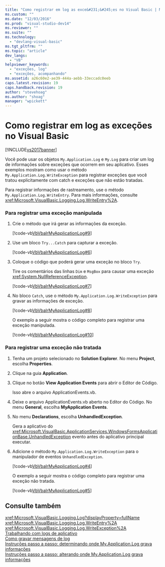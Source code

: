 ```yaml
---
title: "Como registrar em log as exce&#231;&#245;es no Visual Basic | Microsoft Docs"
ms.custom: ""
ms.date: "12/03/2016"
ms.prod: "visual-studio-dev14"
ms.reviewer: ""
ms.suite: ""
ms.technology: 
  - "devlang-visual-basic"
ms.tgt_pltfrm: ""
ms.topic: "article"
dev_langs: 
  - "VB"
helpviewer_keywords: 
  - "exceções, log"
  - "exceções, acompanhando"
ms.assetid: a26c60e2-ae39-444a-aebb-33eccadc0eeb
caps.latest.revision: 19
caps.handback.revision: 19
author: "stevehoag"
ms.author: "shoag"
manager: "wpickett"
---
```

# Como registrar em log as exce&#231;&#245;es no Visual Basic
[!INCLUDE[vs2017banner](../../../../csharp/includes/vs2017banner.md)]

Você pode usar os objetos `My.Application.Log` e `My.Log` para criar um log de informações sobre exceções que ocorrem em seu aplicativo.  Esses exemplos mostram como usar o método `My.Application.Log.WriteException` para registrar exceções que você tratou explicitamente com catch e exceções que não estão tratadas.  
  
 Para registrar informações de rastreamento, use o método `My.Application.Log.WriteEntry`.  Para mais informações, consulte <xref:Microsoft.VisualBasic.Logging.Log.WriteEntry%2A>.  
  
### Para registrar uma exceção manipulada  
  
1.  Crie o método que irá gerar as informações da exceção.  
  
     [!code-vb[VbVbalrMyApplicationLog#9](../../../../visual-basic/developing-apps/programming/log-info/codesnippet/VisualBasic/how-to-log-exceptions_1.vb)]  
  
2.  Use um bloco `Try...Catch` para capturar a exceção.  
  
     [!code-vb[VbVbalrMyApplicationLog#6](../../../../visual-basic/developing-apps/programming/log-info/codesnippet/VisualBasic/how-to-log-exceptions_2.vb)]  
  
3.  Coloque o código que poderá gerar uma exceção no bloco `Try`.  
  
     Tire os comentários das linhas `Dim` e `MsgBox` para causar uma exceção <xref:System.NullReferenceException>.  
  
     [!code-vb[VbVbalrMyApplicationLog#7](../../../../visual-basic/developing-apps/programming/log-info/codesnippet/VisualBasic/how-to-log-exceptions_3.vb)]  
  
4.  No bloco `Catch`, use o método `My.Application.Log.WriteException` para gravar as informações de exceção.  
  
     [!code-vb[VbVbalrMyApplicationLog#8](../../../../visual-basic/developing-apps/programming/log-info/codesnippet/VisualBasic/how-to-log-exceptions_4.vb)]  
  
     O exemplo a seguir mostra o código completo para registrar uma exceção manipulada.  
  
     [!code-vb[VbVbalrMyApplicationLog#10](../../../../visual-basic/developing-apps/programming/log-info/codesnippet/VisualBasic/how-to-log-exceptions_5.vb)]  
  
### Para registrar uma exceção não tratada  
  
1.  Tenha um projeto selecionado no **Solution Explorer**.  No menu **Project**, escolha **Properties**.  
  
2.  Clique na guia **Application**.  
  
3.  Clique no botão **View Application Events** para abrir o Editor de Código.  
  
     Isso abre o arquivo ApplicationEvents.vb.  
  
4.  Deixe o arquivo ApplicationEvents.vb aberto no Editor do Código.  No menu **General**, escolha **MyApplication Events**.  
  
5.  No menu **Declarations**, escolha **UnhandledException**.  
  
     Gera a aplicativo do <xref:Microsoft.VisualBasic.ApplicationServices.WindowsFormsApplicationBase.UnhandledException> evento antes do aplicativo principal executar.  
  
6.  Adicione o método `My.Application.Log.WriteException` para o manipulador de eventos `UnhandledException`.  
  
     [!code-vb[VbVbalrMyApplicationLog#4](../../../../visual-basic/developing-apps/programming/log-info/codesnippet/VisualBasic/how-to-log-exceptions_6.vb)]  
  
     O exemplo a seguir mostra o código completo para registrar uma exceção não tratada.  
  
     [!code-vb[VbVbalrMyApplicationLog#5](../../../../visual-basic/developing-apps/programming/log-info/codesnippet/VisualBasic/how-to-log-exceptions_7.vb)]  
  
## Consulte também  
 <xref:Microsoft.VisualBasic.Logging.Log?displayProperty=fullName>   
 <xref:Microsoft.VisualBasic.Logging.Log.WriteEntry%2A>   
 <xref:Microsoft.VisualBasic.Logging.Log.WriteException%2A>   
 [Trabalhando com logs de aplicativo](../../../../visual-basic/developing-apps/programming/log-info/working-with-application-logs.md)   
 [Como gravar mensagens de log](../../../../visual-basic/developing-apps/programming/log-info/how-to-write-log-messages.md)   
 [Instruções passo a passo: determinando onde My.Application.Log grava informações](../Topic/Walkthrough:%20Determining%20Where%20My.Application.Log%20Writes%20Information%20\(Visual%20Basic\).md)   
 [Instruções passo a passo: alterando onde My.Application.Log grava informações](../../../../visual-basic/developing-apps/programming/log-info/walkthrough-changing-where-my-application-log-writes-information.md)